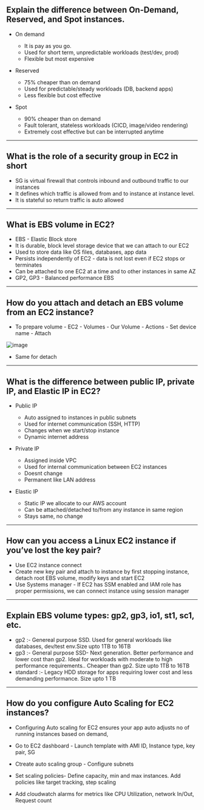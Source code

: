 Explain the difference between On-Demand, Reserved, and Spot instances.
-
- On demand
  - It is pay as you go.
  - Used for short term, unpredictable workloads (test/dev, prod)
  - Flexible but most expensive
 
- Reserved
  - 75% cheaper than on demand
  - Used for predictable/steady workloads (DB, backend apps)
  - Less flexible but cost effective

- Spot
  - 90% cheaper than on demand
  - Fault tolerant, stateless workloads (CICD, image/video rendering)
  - Extremely cost effective but can be interrupted anytime

--------------------------------------------------------------------------------------------- 

What is the role of a security group in EC2 in short 
-
- SG is virtual firewall that controls inbound and outbound traffic to our instances
- It defines which traffic is allowed from and to instance at instance level.
- It is stateful so return traffic is auto allowed

---------------------------------------------------------------------------------------------

What is EBS volume in EC2?
-
- EBS - Elastic Block store
- It is durable, block level storage device that we can attach to our EC2
- Used to store data like OS files, databases, app data
- Persists independently of EC2 - data is not lost even if EC2 stops or terminates
- Can be attached to one EC2 at a time and to other instances in same AZ
- GP2, GP3 - Balanced performance EBS

---------------------------------------------------------------------------------------------

How do you attach and detach an EBS volume from an EC2 instance?
-
- To prepare volume - EC2 - Volumes - Our Volume - Actions - Set device name - Attach

![image](https://github.com/user-attachments/assets/788ce1c6-91c7-4e1b-bbc8-4fd96cbf20a8)

- Same for detach

---------------------------------------------------------------------------------------------

What is the difference between public IP, private IP, and Elastic IP in EC2?
-
- Public IP
  - Auto assigned to instances in public subnets
  - Used for internet communication (SSH, HTTP)
  - Changes when we start/stop instance
  - Dynamic internet address
 
- Private IP
  - Assigned inside VPC
  - Used for internal communication between EC2 instances
  - Doesnt change
  - Permanent like LAN address
 
- Elastic IP
  - Static IP we allocate to our AWS account
  - Can be attached/detached to/from any instance in same region
  - Stays same, no change

---------------------------------------------------------------------------------------------

How can you access a Linux EC2 instance if you’ve lost the key pair?
-
- Use EC2 instance connect
- Create new key pair and attach to instance by first stopping instance, detach root EBS volume, modify keys and start EC2
- Use Systems manager - If EC2 has SSM enabled and IAM role has proper permissions, we can connect instance using session manager

---------------------------------------------------------------------------------------------

Explain EBS volume types: gp2, gp3, io1, st1, sc1, etc.
-
- gp2 :- Genereal purpose SSD. Used for general workloads like databases, dev/test env.Size upto 1TB to 16TB
- gp3 :- General purpose SSD- Next generation. Better performance and lower cost than gp2. Ideal for workloads with moderate to high performance requirements.. Cheaper than gp2. Size upto 1TB to 16TB
- standard :- Legacy HDD storage for apps requiring lower cost and less demanding performance. Size upto 1 TB

---------------------------------------------------------------------------------------------

How do you configure Auto Scaling for EC2 instances?
-
- Configuring Auto scaling for EC2 ensures your app auto adjusts no of running instances based on demand,

- Go to EC2 dashboard - Launch template with AMI ID, Instance type, key pair, SG
- Ctreate auto scaling group - Configure subnets
- Set scaling policies- Define capacity, min and max instances. Add policies like target tracking, step scaling
- Add cloudwatch alarms for metrics like CPU Utilization, network In/Out, Request count
